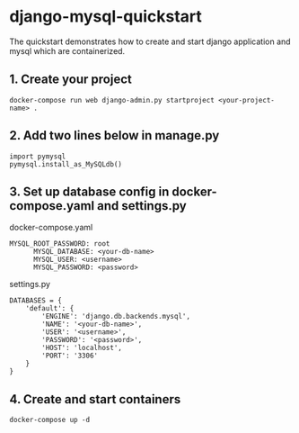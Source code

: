 # django-mysql-quickstart

The quickstart demonstrates how to create and start django application and mysql which are containerized.
## 1. Create your project
```docker-compose run web django-admin.py startproject <your-project-name> .```

## 2. Add two lines below in manage.py
```
import pymysql
pymysql.install_as_MySQLdb()
```

## 3. Set up database config in docker-compose.yaml and settings.py
docker-compose.yaml
```
MYSQL_ROOT_PASSWORD: root
      MYSQL_DATABASE: <your-db-name>
      MYSQL_USER: <username>
      MYSQL_PASSWORD: <password>
 ```
settings.py
```
DATABASES = {
    'default': {
        'ENGINE': 'django.db.backends.mysql',
        'NAME': '<your-db-name>',
        'USER': '<username>',
        'PASSWORD': '<password>',
        'HOST': 'localhost',
        'PORT': '3306'
    }
}
```


## 4. Create and start containers
```docker-compose up -d```
